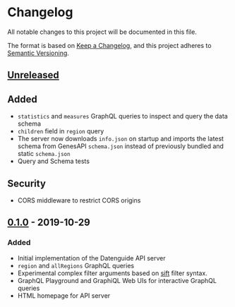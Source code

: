 # Changelog
All notable changes to this project will be documented in this file.

The format is based on [Keep a Changelog](https://keepachangelog.com/en/1.0.0/),
and this project adheres to [Semantic Versioning](https://semver.org/spec/v2.0.0.html).

## [Unreleased]

## Added
- `statistics` and `measures` GraphQL queries to inspect and query the data schema
- `children` field in `region` query 
- The server now downloads `info.json` on startup and imports the latest schema from GenesAPI `schema.json` instead of previously bundled and static `schema.json`
- Query and Schema tests

## Security
- CORS middleware to restrict CORS origins

## [0.1.0] - 2019-10-29
### Added
- Initial implementation of the Datenguide API server
- `region` and `allRegions` GraphQL queries
- Experimental complex filter arguments based on [sift](https://github.com/crcn/sift.js) filter syntax. 
- GraphQL Playground and GraphiQL Web UIs for interactive GraphQL queries
- HTML homepage for API server

[Unreleased]: https://github.com/datenguide/datenguide-api/compare/v0.1.0...HEAD
[0.1.0]: https://github.com/datenguide/datenguide-api/releases/tag/v0.1.0
